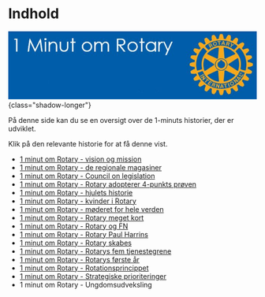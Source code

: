 # Indhold

![4 punktsprøven](images/indhold.jpg){class="shadow-longer"} 


På denne side kan du se en oversigt over de 1-minuts historier, der er udviklet.


Klik på den relevante historie for at få denne vist.


- [1 minut om Rotary - vision og mission](visionmission.md)
- [1 minut om Rotary - de regionale magasiner](magasiner.md)
- [1 minut om Rotary - Council on legislation](col.md)
- [1 minut om Rotary - Rotary adopterer 4-punkts prøven](4punkt.md)
- [1 minut om Rotary - hjulets historie](hjuletshistorie.md)
- [1 minut om Rotary - kvinder i Rotary](kvinderirotary.md)
- [1 minut om Rotary - møderet for hele verden](moederet.md)
- [1 minut om Rotary - Rotary meget kort](rotarykort.md)
- [1 minut om Rotary - Rotary og FN](rotaryogfn.md)
- [1 minut om Rotary - Rotary Paul Harrins](paulharris.md)
- [1 minut om Rotary - Rotary skabes](rotaryskabes.md)
- [1 minut om Rotary - Rotarys fem tjenestegrene](tjenestegrene.md)
- [1 minut om Rotary - Rotarys første år](rotarysfoersteaar.md)
- [1 minut om Rotary - Rotationsprincippet](rotationsprincippet.md)
- [1 minut om Rotary - Strategiske prioriteringer](strategiske.md)
- 1 minut om Rotary - Ungdomsudveksling
